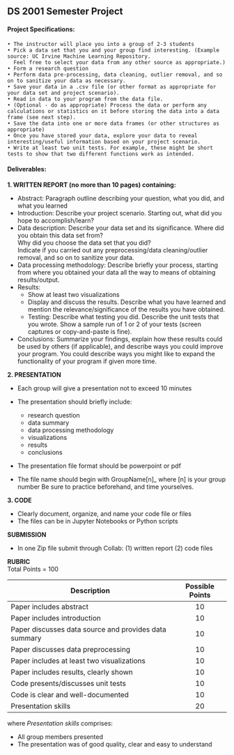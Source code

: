 ## DS 2001 Semester Project

#### Project Specifications:
    • The instructor will place you into a group of 2-3 students
    • Pick a data set that you and your group find interesting. (Example source: UC Irvine Machine Learning Repository.  
      Feel free to select your data from any other source as appropriate.)
    • Form a research question
    • Perform data pre-processing, data cleaning, outlier removal, and so on to sanitize your data as necessary.
    • Save your data in a .csv file (or other format as appropriate for your data set and project scenario).
    • Read in data to your program from the data file.
    • (Optional - do as appropriate) Process the data or perform any calculations or statistics on it before storing the data into a data frame (see next step).
    • Save the data into one or more data frames (or other structures as appropriate)
    • Once you have stored your data, explore your data to reveal interesting/useful information based on your project scenario.
    • Write at least two unit tests. For example, these might be short tests to show that two different functions work as intended.

#### Deliverables:
**1. WRITTEN REPORT (no more than 10 pages) containing:**  
- Abstract: Paragraph outline describing your question, what you did, and what you learned  
- Introduction: Describe your project scenario. Starting out, what did you hope to accomplish/learn?  
- Data description: Describe your data set and its significance. Where did you obtain this data set from?  
  Why did you choose the data set that you did?  
  Indicate if you carried out any preprocessing/data cleaning/outlier removal, and so on to sanitize your data.  
- Data processing methodology: Describe briefly your process, starting from where you obtained your data all the way to means of obtaining results/output.  
- Results:  
  - Show at least two visualizations  
  - Display and discuss the results. Describe what you have learned and mention the relevance/significance of the results you have obtained.  
  - Testing: Describe what testing you did. Describe the unit tests that you wrote. Show a sample run of 1 or 2 of your tests (screen captures or copy-and-paste is fine).  
- Conclusions: Summarize your findings, explain how these results could be used by others (if applicable), and describe ways you could improve your program. You could describe ways you might like to expand the functionality of your program if given more time.

**2. PRESENTATION**
- Each group will give a presentation not to exceed 10 minutes
- The presentation should briefly include:
  - research question
  - data summary
  - data processing methodology
  - visualizations
  - results
  - conclusions

- The presentation file format should be powerpoint or pdf
- The file name should begin with GroupName[n]_ where [n] is your group number
  Be sure to practice beforehand, and time yourselves.

**3. CODE**
- Clearly document, organize, and name your code file or files
- The files can be in Jupyter Notebooks or Python scripts

**SUBMISSION**
- In one Zip file submit through Collab: (1) written report (2) code files

**RUBRIC**  
Total Points = 100  

|Description |Possible Points|
--- |:---:|
|Paper includes abstract|10|
|Paper includes introduction|10|
|Paper discusses data source and provides data summary|10|
|Paper discusses data preprocessing|10|
|Paper includes at least two visualizations|10|
|Paper includes results, clearly shown|10|
|Code presents/discusses unit tests|10|
|Code is clear and well-documented|10|
|Presentation skills |20|

where *Presentation skills* comprises:  
- All group members presented
- The presentation was of good quality, clear and easy to understand
